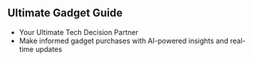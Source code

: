 ## Ultimate Gadget Guide

- Your Ultimate Tech Decision Partner
- Make informed gadget purchases with AI-powered insights and real-time updates
